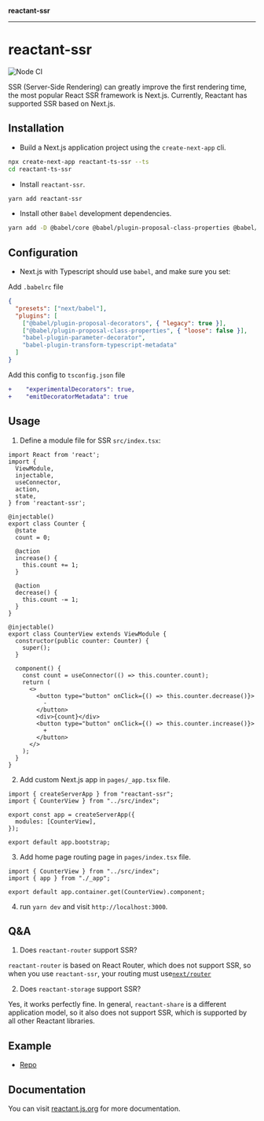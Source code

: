 **reactant-ssr**

***

# reactant-ssr

![Node CI](https://github.com/unadlib/reactant/workflows/Node%20CI/badge.svg)

SSR (Server-Side Rendering) can greatly improve the first rendering time, the most popular React SSR framework is Next.js. Currently, Reactant has supported SSR based on Next.js.

## Installation

- Build a Next.js application project using the `create-next-app` cli.

```bash
npx create-next-app reactant-ts-ssr --ts
cd reactant-ts-ssr
```

- Install `reactant-ssr`.

```bash
yarn add reactant-ssr
```

- Install other `Babel` development dependencies.

```bash
yarn add -D @babel/core @babel/plugin-proposal-class-properties @babel/plugin-proposal-decorators babel-plugin-parameter-decorator babel-plugin-transform-typescript-metadata
```

## Configuration

- Next.js with Typescript should use `babel`, and make sure you set:

Add `.babelrc` file

```json
{
  "presets": ["next/babel"],
  "plugins": [
    ["@babel/plugin-proposal-decorators", { "legacy": true }],
    ["@babel/plugin-proposal-class-properties", { "loose": false }],
    "babel-plugin-parameter-decorator",
    "babel-plugin-transform-typescript-metadata"
  ]
}
```

Add this config to `tsconfig.json` file

```diff
+    "experimentalDecorators": true,
+    "emitDecoratorMetadata": true
```

## Usage

1. Define a module file for SSR `src/index.tsx`:

```tsx
import React from 'react';
import {
  ViewModule,
  injectable,
  useConnector,
  action,
  state,
} from 'reactant-ssr';

@injectable()
export class Counter {
  @state
  count = 0;

  @action
  increase() {
    this.count += 1;
  }

  @action
  decrease() {
    this.count -= 1;
  }
}

@injectable()
export class CounterView extends ViewModule {
  constructor(public counter: Counter) {
    super();
  }

  component() {
    const count = useConnector(() => this.counter.count);
    return (
      <>
        <button type="button" onClick={() => this.counter.decrease()}>
          -
        </button>
        <div>{count}</div>
        <button type="button" onClick={() => this.counter.increase()}>
          +
        </button>
      </>
    );
  }
}
```

2. Add custom Next.js app in `pages/_app.tsx` file.

```tsx
import { createServerApp } from "reactant-ssr";
import { CounterView } from "../src/index";

export const app = createServerApp({
  modules: [CounterView],
});

export default app.bootstrap;
```

3. Add home page routing page in `pages/index.tsx` file.

```tsx
import { CounterView } from "../src/index";
import { app } from "./_app";

export default app.container.get(CounterView).component;
```

4. run `yarn dev` and visit `http://localhost:3000`.

## Q&A

1. Does `reactant-router` support SSR?

`reactant-router` is based on React Router, which does not support SSR, so when you use `reactant-ssr`, your routing must use[`next/router`](https://nextjs.org/docs/api-reference/next/router)

2. Does `reactant-storage` support SSR?

Yes, it works perfectly fine. In general, `reactant-share` is a different application model, so it also does not support SSR, which is supported by all other Reactant libraries.

## Example

- [Repo](https://github.com/unadlib/reactant-examples/tree/master/server/server-side-rendering)

## Documentation

You can visit [reactant.js.org](https://reactant.js.org/) for more documentation.
